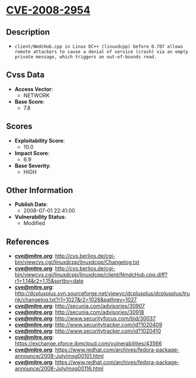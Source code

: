 
# [CVE-2008-2954](https://cve.mitre.org/cgi-bin/cvename.cgi?name=CVE-2008-2954)

## Description

- `client/NmdcHub.cpp in Linux DC++ (linuxdcpp) before 0.707 allows remote attackers to cause a denial of service (crash) via an empty private message, which triggers an out-of-bounds read.`

## Cvss Data

- **Access Vector**:
  - NETWORK
- **Base Score**:
  - 7.8

## Scores

- **Exploitability Score**:
  - 10.0
- **Impact Score**:
  - 6.9
- **Base Severity**:
  - HIGH

## Other Information

- **Publish Date**:
  - 2008-07-01 22:41:00
- **Vulnerability Status**:
  - Modified

## References

- **cve@mitre.org**: http://cvs.berlios.de/cgi-bin/viewcvs.cgi/linuxdcpp/linuxdcpp/Changelog.txt
- **cve@mitre.org**: http://cvs.berlios.de/cgi-bin/viewcvs.cgi/linuxdcpp/linuxdcpp/client/NmdcHub.cpp.diff?r1=1.14&r2=1.15&sortby=date
- **cve@mitre.org**: http://dcplusplus.svn.sourceforge.net/viewvc/dcplusplus/dcplusplus/trunk/changelog.txt?r1=1027&r2=1026&pathrev=1027
- **cve@mitre.org**: http://secunia.com/advisories/30907
- **cve@mitre.org**: http://secunia.com/advisories/30918
- **cve@mitre.org**: http://www.securityfocus.com/bid/30037
- **cve@mitre.org**: http://www.securitytracker.com/id?1020409
- **cve@mitre.org**: http://www.securitytracker.com/id?1020410
- **cve@mitre.org**: https://exchange.xforce.ibmcloud.com/vulnerabilities/43566
- **cve@mitre.org**: https://www.redhat.com/archives/fedora-package-announce/2008-July/msg00101.html
- **cve@mitre.org**: https://www.redhat.com/archives/fedora-package-announce/2008-July/msg00116.html
